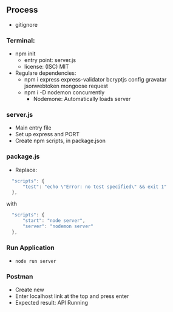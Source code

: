 ## Process

- gitignore

### Terminal:

- npm init
  - entry point: server.js
  - license: (ISC) MIT
- Regulare dependencies:
  - npm i express express-validator bcryptjs config gravatar jsonwebtoken mongoose request
  - npm i -D nodemon concurrently
    - Nodemone: Automatically loads server

### server.js

- Main entry file
- Set up express and PORT
- Create npm scripts, in package.json

### package.js

- Replace:

```javascript
  "scripts": {
      "test": "echo \"Error: no test specified\" && exit 1"
  },
```

with

```javascript
  "scripts": {
      "start": "node server",
      "server": "nodemon server"
  },
```

### Run Application

- `node run server`

### Postman

- Create new
- Enter localhost link at the top and press enter
- Expected result: API Running
